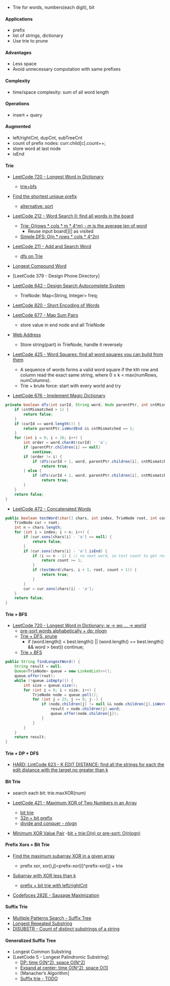 - Trie for words, numbers(each digit), bit

#### Applications
- prefix
- list of strings, dictionary
- Use trie to prune

#### Advantages
- Less space
- Avoid unnecessary computation with same prefixes

#### Complexity
- time/space complexity: sum of all word length

#### Operations
- insert + query

#### Augmented
- left/rightCnt, dupCnt, subTreeCnt
- count of prefix nodes: curr.child[c].count++;
- store word at last node
- isEnd

#### Trie
- [LeetCode 720 - Longest Word in Dictionary](https://leetcode.com/problems/longest-word-in-dictionary/discuss/109113/Java-Solution-with-Trie-%2B-BFS)
  - [trie+bfs](https://leetcode.com/problems/longest-word-in-dictionary/discuss/109114/JavaC++-Clean-Code)
- [Find the shortest unique prefix](https://shawnlincoding.wordpress.com/2015/03/25/shortest-unique-prefix-to-represent-word-in-an-array/)
  - [alternative: sort](https://www.geeksforgeeks.org/find-shortest-unique-prefix-every-word-given-list-set-2-using-sorting/)

- [LeetCode 212 - Word Search II: find all words in the board](https://leetcode.com/problems/word-search-ii/discuss/59780/Java-15ms-Easiest-Solution-(100.00))
  - [Trie: O(rows * cols * m * 4^m) - m is the average len of word](https://leetcode.com/problems/word-search-ii/discuss/59780/Java-15ms-Easiest-Solution-(100.00))
    - Reuse input board[][] as visited
  - [Simple DFS: O(n * rows * cols  * 4^2n)](https://blog.csdn.net/xudli/article/details/45864915)

- [LeetCode 211 - Add and Search Word](https://leetcode.com/problems/add-and-search-word-data-structure-design/discuss/59554/my-simple-and-clean-java-code)
  - [dfs on Trie](https://leetcode.com/problems/add-and-search-word-data-structure-design/discuss/59554/my-simple-and-clean-java-code)

- [Longest Compound Word](http://techinterviewsolutions.net/2015/06/15/longest-compound-word/)

- [LeetCode 379 - Design Phone Directory]
- [LeetCode 642 - Design Search Autocomplete System](https://github.com/awangdev/LintCode/blob/master/Java/Design%20Search%20Autocomplete%20System.java)
  - TrieNode: Map<String, Integer> freq;

- [LeetCode 820 - Short Encoding of Words](https://leetcode.com/problems/short-encoding-of-words/discuss/125784/Trie-Solution)
- [LeetCode 677 - Map Sum Pairs](https://leetcode.com/articles/map-sum-pairs/)
  - store value in end node and all TrieNode

- [Web Address](http://www.cnblogs.com/EdwardLiu/p/6364661.html)
  - Store string(part) in TrieNode, handle it reversely

- [LeetCode 425 - Word Squares: find all word squares you can build from them](https://zhuhan0.blogspot.com/2017/09/leetcode-425-word-squares.html)
  - A sequence of words forms a valid word square if the kth row and column read the exact same string, where 0 ≤ k < max(numRows, numColumns).
  - Trie + brute force: start with every world and try

- [LeetCode 676 - Implement Magic Dictionary](https://leetcode.com/problems/implement-magic-dictionary/discuss/177342/66ms-Prefix-Tree-(Trie)-Java-with-Explanation)
```java
private boolean dfs(int curId, String word, Node parentPtr, int cntMismatched) {
    if (cntMismatched > 1) {
        return false;
    }
    if (curId == word.length()) {       
        return parentPtr.isWordEnd && cntMismatched == 1;
    }
    for (int i = 0; i < 26; i++) {          
        int order = word.charAt(curId) - 'a';
        if (parentPtr.children[i] == null)
            continue;       
        if (order != i) {
            if (dfs(curId + 1, word, parentPtr.children[i], cntMismatched + 1))
                return true;
        } else {
            if (dfs(curId + 1, word, parentPtr.children[i], cntMismatched))
                return true;
        }
    }     
    return false;
}
```
- [LeetCode 472 - Concatenated Words](https://leetcode.com/problems/concatenated-words/discuss/95644/102ms-java-Trie-%2B-DFS-solution.-With-explanation-easy-to-understand.)
```java
public boolean testWord(char[] chars, int index, TrieNode root, int count) { // count means how many words during the search path
    TrieNode cur = root;
    int n = chars.length;
    for (int i = index; i < n; i++) {
        if (cur.sons[chars[i] - 'a'] == null) {
            return false;
        }
        if (cur.sons[chars[i] - 'a'].isEnd) {
            if (i == n - 1) { // no next word, so test count to get result.
                return count >= 1;
            }
            if (testWord(chars, i + 1, root, count + 1)) {
                return true;
            }
        }
        cur = cur.sons[chars[i] - 'a'];
    }
    return false;
}
```

#### Trie + BFS
- [LeetCode 720 - Longest Word in Dictionary: w -> wo ... -> world](https://leetcode.com/problems/longest-word-in-dictionary/discuss/109113/Java-Solution-with-Trie-%2B-BFS)
  - [pre-sort words alphabetically + dp: nlogn](https://leetcode.com/problems/longest-word-in-dictionary/discuss/109114/JavaC%2B%2B-Clean-Code)
  - [Trie + DFS, prune](https://zxi.mytechroad.com/blog/string/leetcode-720-longest-word-in-dictionary/)
    -  if (word.length() < best.length() || (word.length() == best.length() && word > best)) continue;
  - [Trie + BFS](https://leetcode.com/problems/longest-word-in-dictionary/discuss/109113/Java-Solution-with-Trie-%2B-BFS)
```java
public String findLongestWord() {
    String result = null;
    Queue<TrieNode> queue = new LinkedList<>();
    queue.offer(root);
    while (!queue.isEmpty()) {
        int size = queue.size();
        for (int i = 0; i < size; i++) {
            TrieNode node = queue.poll();
            for (int j = 25; j >= 0; j--) {
                if (node.children[j] != null && node.children[j].isWord) {
                    result = node.children[j].word;
                    queue.offer(node.children[j]);
                }
            }
        }
    }
    return result;
}
```
#### Trie + DP + DFS
- [HARD: LintCode 623 - K EDIT DISTANCE: find all the strings for each the edit distance with the target no greater than k](http://cyjump.com/2017/09/13/K-edit-distance/)


#### Bit Trie
- search each bit: trie.maxXOR(num)

- [LeetCode 421 - Maximum XOR of Two Numbers in an Array](https://www.geeksforgeeks.org/minimum-xor-value-pair/)
  - [bit trie](https://leetcode.com/problems/maximum-xor-of-two-numbers-in-an-array/discuss/91059/Java-O(n)-solution-using-Trie)
  - [32n + bit prefix](https://leetcode.com/problems/maximum-xor-of-two-numbers-in-an-array/discuss/91049/java-on-solution-using-bit-manipulation-and-hashmap)
  - [divide and conquer - nlogn](http://bookshadow.com/weblog/2016/10/15/leetcode-maximum-xor-of-two-numbers-in-an-array/)

- [Minimum XOR Value Pair](https://www.geeksforgeeks.org/minimum-xor-value-pair/)
  -[bit + trie:O(n) or pre-sort: O(nlogn)](https://www.geeksforgeeks.org/minimum-xor-value-pair/)

#### Prefix Xors + Bit Trie
- [Find the maximum subarray XOR in a given array](https://github.com/cherryljr/NowCoder/blob/master/Find%20the%20Maximum%20Subarray%20XOR%20in%20an%20Array.java)
  - prefix xor, xor[i,j]=prefix-xor[i]^prefix-xor[j] + trie

- [Subarray with XOR less than k](https://www.geeksforgeeks.org/subarray-xor-less-k/)
  - [prefix + bit trie with left/rightCnt](https://github.com/fernandoBRS/SBC-Programming-Contests/blob/master/Algorithms/XOR/subarray_xor.cpp)

- [Codefoces 282E - Sausage Maximization](http://www.cnblogs.com/zhj5chengfeng/archive/2013/05/14/3077621.html)

#### Suffix Trie
- [Multiple Patterns Search - Suffix Tree](https://blog.csdn.net/navyifanr/article/details/24455275)
- [Longest Repeated Substring](https://blog.csdn.net/lin_tuer/article/details/82778962)
- [DISUBSTR - Count of distinct substrings of a string](https://www.geeksforgeeks.org/count-distinct-substrings-string-using-suffix-trie/)

#### Generalized Suffix Tree
- Longest Common Substring
- [LeetCode 5 - Longest Palindromic Substring]
  - [DP: time O(N^2), space O(N^2)](https://leetcode.com/problems/longest-palindromic-substring/discuss/2921/Share-my-Java-solution-using-dynamic-programming)
  - [Expand at center: time O(N^2), space O(1)](https://leetcode.com/problems/longest-palindromic-substring/discuss/2928/very-simple-clean-java-solution)
  - [Manacher’s Algorithm]
  - [Suffix trie - TODO](https://www.geeksforgeeks.org/suffix-tree-application-6-longest-palindromic-substring/)

